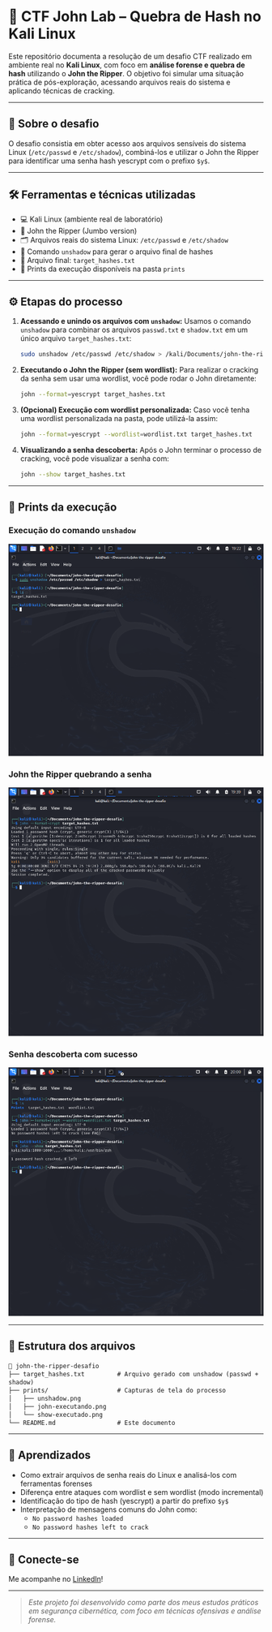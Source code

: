 # 🔐 CTF John Lab – Quebra de Hash no Kali Linux

Este repositório documenta a resolução de um desafio CTF realizado em ambiente real no 
**Kali Linux**, com foco em **análise forense e quebra de hash** utilizando o 
**John the Ripper**. O objetivo foi simular uma situação prática de pós-exploração, 
acessando arquivos reais do sistema e aplicando técnicas de cracking.

---

## 🧪 Sobre o desafio

O desafio consistia em obter acesso aos arquivos sensíveis do sistema Linux 
(`/etc/passwd` e `/etc/shadow`), combiná-los e utilizar o John the Ripper para identificar 
uma senha hash yescrypt com o prefixo `$y$`.

---

## 🛠 Ferramentas e técnicas utilizadas

- 💻 Kali Linux (ambiente real de laboratório)
- 🔨 John the Ripper (Jumbo version)
- 🗂 Arquivos reais do sistema Linux: `/etc/passwd` e `/etc/shadow`
- 🧩 Comando `unshadow` para gerar o arquivo final de hashes
- 📁 Arquivo final: `target_hashes.txt`
- 📸 Prints da execução disponíveis na pasta `prints`

---

## ⚙️ Etapas do processo

1. **Acessando e unindo os arquivos com `unshadow`:**
   Usamos o comando `unshadow` para combinar os arquivos 
   `passwd.txt` e `shadow.txt` em um único arquivo `target_hashes.txt`:

   ```bash
   sudo unshadow /etc/passwd /etc/shadow > /kali/Documents/john-the-ripper-ctf-lab/ target_hashes.txt
   ```

3. **Executando o John the Ripper (sem wordlist):**
   Para realizar o cracking da senha sem usar uma wordlist, você pode rodar o John 
   diretamente:

   ```bash
   john --format=yescrypt target_hashes.txt
   ```

4. **(Opcional) Execução com wordlist personalizada:**
   Caso você tenha uma wordlist personalizada na pasta, pode utilizá-la assim:

   ```bash
   john --format=yescrypt --wordlist=wordlist.txt target_hashes.txt
   ```

5. **Visualizando a senha descoberta:**
   Após o John terminar o processo de cracking, você pode visualizar a senha com:

   ```bash
   john --show target_hashes.txt
   ```

---

## 📸 Prints da execução

### Execução do comando `unshadow`

![Execução do unshadow](/prints/unshadow.png)

### John the Ripper quebrando a senha

![John em execução](prints/john-executando.png)

### Senha descoberta com sucesso

![Senha descoberta](prints/show-executado.png)

---

## 📁 Estrutura dos arquivos

```
📂 john-the-ripper-desafio
├── target_hashes.txt         # Arquivo gerado com unshadow (passwd + shadow)
├── prints/                   # Capturas de tela do processo
│   ├── unshadow.png
│   ├── john-executando.png
│   └── show-executado.png
└── README.md                 # Este documento
```

---

## 🧠 Aprendizados

- Como extrair arquivos de senha reais do Linux e analisá-los com ferramentas forenses
- Diferença entre ataques com wordlist e sem wordlist (modo incremental)
- Identificação do tipo de hash (yescrypt) a partir do prefixo `$y$`
- Interpretação de mensagens comuns do John como:
  - `No password hashes loaded`
  - `No password hashes left to crack`

---

## 🔗 Conecte-se

Me acompanhe no [LinkedIn](https://www.linkedin.com/in/alexanderpastana/)!

---

> *Este projeto foi desenvolvido como parte dos meus estudos práticos em segurança cibernética, com foco em técnicas ofensivas e análise forense.*
